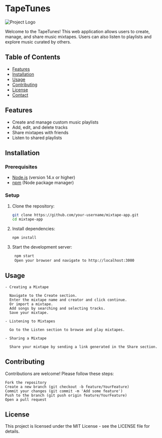 # TapeTunes

![Project Logo](../mixtape_app/src/assets/tape-logo.png) <!-- Optional: Add a logo if you have one -->

Welcome to the TapeTunes! This web application allows users to create, manage, and share music mixtapes. Users can also listen to playlists and explore music curated by others.

## Table of Contents

- [Features](#features)
- [Installation](#installation)
- [Usage](#usage)
- [Contributing](#contributing)
- [License](#license)
- [Contact](#contact)

## Features

- Create and manage custom music playlists
- Add, edit, and delete tracks
- Share mixtapes with friends
- Listen to shared playlists

## Installation

### Prerequisites

- [Node.js](https://nodejs.org/) (version 14.x or higher)
- [npm](https://www.npmjs.com/) (Node package manager)

### Setup

1. Clone the repository:
   ```bash
   git clone https://github.com/your-username/mixtape-app.git
   cd mixtape-app
   ```
2. Install dependencies:

   ```bash
   npm install
   ```

3. Start the development server:

   ```bash
    npm start
    Open your browser and navigate to http://localhost:3000
   ```

## Usage

    - Creating a Mixtape

      Navigate to the Create section.
      Enter the mixtape name and creator and click continue.
      Or import a mixtape.
      Add songs by searching and selecting tracks.
      Save your mixtape.

    - Listening to Mixtapes

      Go to the Listen section to browse and play mixtapes.

    - Sharing a Mixtape

      Share your mixtape by sending a link generated in the Share section.

## Contributing

Contributions are welcome! Please follow these steps:

    Fork the repository
    Create a new branch (git checkout -b feature/YourFeature)
    Commit your changes (git commit -m 'Add some feature')
    Push to the branch (git push origin feature/YourFeature)
    Open a pull request

## License

This project is licensed under the MIT License - see the LICENSE file for details.
